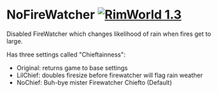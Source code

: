 # NoFireWatcher [![RimWorld 1.3](https://img.shields.io/badge/RimWorld-1.3-green.svg?longCache=true&style=plastic)](http://rimworldgame.com/)

Disabled FireWatcher which changes likelihood of rain when fires get to large.

Has three settings called "Chieftainness":
- Original: returns game to base settings
- LilChief: doubles firesize before firewatcher will flag rain weather
- NoChief: Buh-bye mister Firewatcher Chiefto (Default)

